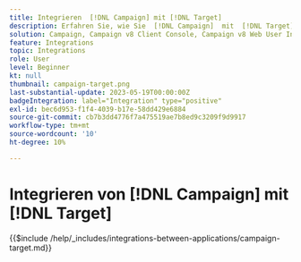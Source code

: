 ```yaml
---
title: Integrieren  [!DNL Campaign] mit [!DNL Target]
description: Erfahren Sie, wie Sie  [!DNL Campaign]  mit  [!DNL Target].
solution: Campaign, Campaign v8 Client Console, Campaign v8 Web User Interface, Campaign Classic v7, Target
feature: Integrations
topic: Integrations
role: User
level: Beginner
kt: null
thumbnail: campaign-target.png
last-substantial-update: 2023-05-19T00:00:00Z
badgeIntegration: label="Integration" type="positive"
exl-id: bec6d953-f1f4-4039-b17e-58dd429e6884
source-git-commit: cb7b3dd4776f7a475519ae7b8ed9c3209f9d9917
workflow-type: tm+mt
source-wordcount: '10'
ht-degree: 10%

---
```


# Integrieren von [!DNL Campaign] mit [!DNL Target]

{{$include /help/_includes/integrations-between-applications/campaign-target.md}}
